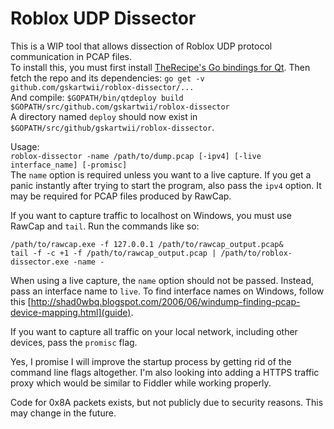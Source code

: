 # Roblox UDP Dissector
This is a WIP tool that allows dissection of Roblox UDP protocol communication in PCAP files.  
To install this, you must first install [TheRecipe's Go bindings for Qt](github.com/therecipe/qt). 
Then fetch the repo and its dependencies: `go get -v github.com/gskartwii/roblox-dissector/...`  
And compile: `$GOPATH/bin/qtdeploy build $GOPATH/src/github.com/gskartwii/roblox-dissector`  
A directory named `deploy` should now exist in `$GOPATH/src/github/gskartwii/roblox-dissector`.

Usage:  
`roblox-dissector -name /path/to/dump.pcap [-ipv4] [-live interface_name] [-promisc]`  
The `name` option is required unless you want to a live capture. If you get a panic instantly after trying to start the program, also pass the `ipv4` option. It may be required for PCAP files produced by RawCap.

If you want to capture traffic to localhost on Windows, you must use RawCap and `tail`. Run the commands like so:

```
/path/to/rawcap.exe -f 127.0.0.1 /path/to/rawcap_output.pcap&
tail -f -c +1 -f /path/to/rawcap_output.pcap | /path/to/roblox-dissector.exe -name -
```

When using a live capture, the `name` option should not be passed. Instead, pass an interface name to `live`. To find interface names on Windows, follow this [http://shad0wbq.blogspot.com/2006/06/windump-finding-pcap-device-mapping.html](guide).

If you want to capture all traffic on your local network, including other devices, pass the `promisc` flag.

Yes, I promise I will improve the startup process by getting rid of the command line flags altogether. I'm also looking into adding a HTTPS traffic proxy which would be similar to Fiddler while working properly.

Code for 0x8A packets exists, but not publicly due to security reasons. This may change in the future.
